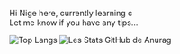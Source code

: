 Hi Nige here, 
currently learning c <br>
Let me know if you have any tips...


![Top Langs](https://github-readme-stats.vercel.app/api/top-langs/?username=NigeParis&hide=ruff&theme=tokyonight)
![Les Stats GitHub de Anurag](https://github-readme-stats.vercel.app/api?username=NigeParis&hide=ruff&show_icons=true&theme=radical)
